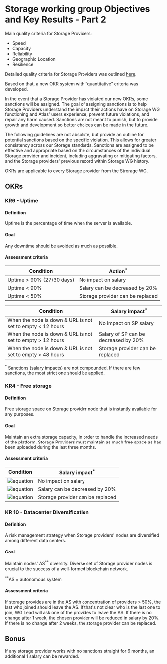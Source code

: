 # Storage working group Objectives and Key Results - Part 2

Main quality criteria for Storage Providers:
- Speed
- Capacity
- Reliability
- Geographic Location
- Resilience

Detailed quality criteria for Storage Providers was outlined [here](https://github.com/Joystream/community-repo/blob/master/governance/Storage_WG_OKR.md).

Based on that, a new OKR system with “quantitative” criteria was developed. 

In the event that a Storage Provider has violated our new OKRs, some sanctions will be assigned. The goal of assigning sanctions is to help Storage Providers understand the impact their actions have on Storage WG functioning and Atlas' users experience, prevent future violations, and repair any harm caused. Sanctions are not meant to punish, but to provide growth and development so better choices can be made in the future.

The following guidelines are not absolute, but provide an outline for potential sanctions based on the specific violation. This allows for greater consistency across our Storage standards. Sanctions are assigned to be effective and appropriate based on the circumstances of the individual Storage provider and incident, including aggravating or mitigating factors, and the Storage providers' previous record within Storage WG history.

OKRs are applicable to every Storage provider from the Strorage WG.

## OKRs

### KR6 - Uptime

#### Definition

Uptime is the percentage of time when the server is available.

#### Goal 

Any downtime should be avoided as much as possible.

#### Assessment criteria

| Condition          | Action<sup>*</sup>                             |
| ------------------ | --------------------------------------------- |
| Uptime > 90% (27/30 days)  | No impact on salary                     |
| Uptime < 90%               | Salary can be decreased by 20%          |
| Uptime < 50%               | Storage provider can be replaced        |


| Condition                                                   | Salary impact<sup>*</sup>              |
| ----------------------------------------------------------- | -------------------------------------- |
| When the node is down & URL is not set to empty < 12 hours  | No impact on SP salary                    |
| When the node is down & URL is not set to empty > 12 hours  | Salary of SP can be decreased by 20%      |
| When the node is down & URL is not set to empty > 48 hours  | Storage provider can be replaced     |

<sup>*</sup> Sanctions (salary impacts) are not compounded. If there are few sanctions, the most strict one should be applied.

### KR4 - Free storage

#### Definition

Free storage space on Storage provider node that is instantly available for any purposes.

#### Goal 

Maintain an extra storage capacity, in order to handle the increased needs of the platform.
Storage Providers must maintain as much free space as has been uploaded during the last three months.

#### Assessment criteria

| Condition                                                                        | Salary impact<sup>*</sup>              |
| ------------------------------------------------------------------------------- | -------------------------------------- |
| ![equation](https://latex.codecogs.com/svg.image?Free&space;Storage&space;Size&space;>&space;\left&space;(&space;StorageSize_{now}-StorageSize_{3&space;months&space;Ago}&space;\right&space;)&space;*&space;3)          | No impact on salary                    |
| ![equation](https://latex.codecogs.com/svg.image?Free&space;Storage&space;Size&space;<&space;\left&space;(&space;StorageSize_{now}-StorageSize_{3&space;months&space;Ago}&space;\right&space;)&space;*&space;3)        | Salary can be decreased by 20%      |
| ![equation](https://latex.codecogs.com/svg.image?Free&space;Storage&space;Size&space;<&space;StorageSize_{now})   |  Storage provider can be replaced     |                                        |
 

### KR 10 - Datacenter Diversification 

#### Definition

A risk management strategy when Storage providers' nodes are diversified among different data centers.

#### Goal 

Maintain nodes' AS<sup>**</sup> diversity. Diverse set of Storage provider nodes is crucial to the success of a well-formed blockchain network.

<sup>**</sup>AS = autonomous system

#### Assessment criteria

If storage provides are in the AS with concentration of providers > 50%, the last who joined should leave the AS. 
If that's not clear who is the last one to join, WG Lead will ask one of the provides to leave the AS. 
If there is no change after 1 week, the chosen provider will be reduced in salary by 20%. 
If there is no change after 2 weeks, the storage provider can be replaced.  


## Bonus

If any storage provider works with no sanctions straight for 6 months, an additional 1 salary can be rewarded.
